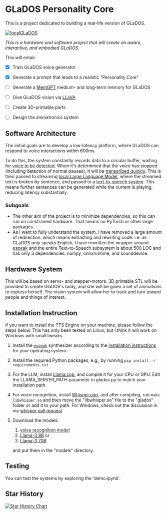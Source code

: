 # GLaDOS Personality Core

This is a project dedicated to building a real-life version of GLaDOS.

[![localGLaDOS](https://img.youtube.com/vi/KbUfWpykBGg/0.jpg)](https://www.youtube.com/watch?v=KbUfWpykBGg)


*This is a hardware and software project that will create an aware, interactive, and embodied GLaDOS.*

This will entail:
- [x] Train GLaDOS voice generator
- [x] Generate a prompt that leads to a realistic "Personality Core"
- [ ] Generate a [MemGPT](https://memgpt.readthedocs.io/en/latest/) medium- and long-term memory for GLaDOS
- [ ] Give GLaDOS vision via [LLaVA](https://llava-vl.github.io/)
- [ ] Create 3D-printable parts
- [ ] Design the animatronics system
  


## Software Architecture
The initial goals are to develop a low-latency platform, where GLaDOS can respond to voice interactions within 600ms.

To do this, the system constantly records data to a circular buffer, waiting for [voice to be detected](https://github.com/snakers4/silero-vad). When it's determined that the voice has stopped (including detection of normal pauses), it will be [transcribed quickly](https://github.com/huggingface/distil-whisper). This is then passed to streaming [local Large Language Model](https://github.com/ggerganov/llama.cpp), where the streamed text is broken by sentence, and passed to a [text-to-speech system](https://github.com/rhasspy/piper). This means further sentences can be generated while the current is playing, reducing latency substantially.

### Subgoals
 - The other aim of the project is to minimize dependencies, so this can run on constrained hardware. That means no PyTorch or other large packages.  
 - As I want to fully understand the system, I have removed a large amount of redirection: which means extracting and rewriting code. i.e. as GLaDOS only speaks English, I have rewritten the wrapper around [espeak](https://espeak.sourceforge.net/) and the entire Text-to-Speech subsystem is about 500 LOC and has only 3 dependencies: numpy, onnxruntime, and sounddevice. 

## Hardware System
This will be based on servo- and stepper-motors. 3D printable STL will be provided to create GlaDOS's body, and she will be given a set of animations to express herself. The vision system will allow her to track and turn toward people and things of interest.

## Installation Instruction
If you want to install the TTS Engine on your machine, please follow the steps
below.  This has only been tested on Linux, but I think it will work on Windows with small tweaks.

1. Install the [`espeak`](https://github.com/espeak-ng/espeak-ng) synthesizer
   according to the [installation
   instructions](https://github.com/espeak-ng/espeak-ng/blob/master/docs/guide.md)
   for your operating system.
2. Install the required Python packages, e.g., by running `pip install -r
   requirements.txt`
3. For the LLM, install [Llama.cpp](https://github.com/ggerganov/llama.cpp), and compile it for your CPU or GPU. Edit the LLAMA_SERVER_PATH parameter in glados.py to match your installation path.
4. For voice recognition, install [Whisper.cpp](https://github.com/ggerganov/whisper.cpp), and after compiling, run ```make libwhisper.so``` and then move the "libwhisper.so" file to the "glados" folder or add it to your path.  For Windows, check out the discussion in my [whisper pull request](https://github.com/ggerganov/whisper.cpp/pull/1524).
5.  Download the models:
    1.  [voice recognition model](https://huggingface.co/distil-whisper/distil-medium.en/resolve/main/ggml-medium-32-2.en.bin?download=true)
    2.  [Llama-3 8B](https://huggingface.co/bartowski/Meta-Llama-3-8B-Instruct-GGUF/resolve/main/Meta-Llama-3-8B-Instruct-IQ3_XS.gguf?download=true) or
    3.  [Llama-3 70B](https://huggingface.co/MaziyarPanahi/Meta-Llama-3-70B-Instruct-GGUF/resolve/main/Meta-Llama-3-70B-Instruct.IQ4_XS.gguf?download=true)
   
    and put them in the "models" directory.

## Testing
You can test the systems by exploring the 'demo.ipynb'.


## Star History

[![Star History Chart](https://api.star-history.com/svg?repos=dnhkng/GlaDOS&type=Date)](https://star-history.com/#dnhkng/GlaDOS&Date)
